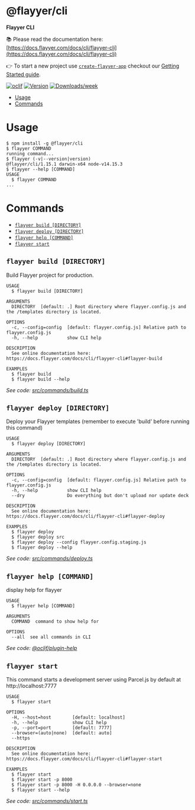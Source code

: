 @flayyer/cli
===========

**Flayyer CLI**

📚 Please read the documentation here: [https://docs.flayyer.com/docs/cli/flayyer-cli](https://docs.flayyer.com/docs/cli/flayyer-cli)

👉 To start a new project use [`create-flayyer-app`](https://github.com/flayyer/create-flayyer-app) checkout our [Getting Started guide](https://docs.flayyer.com/docs/).

[![oclif](https://img.shields.io/badge/cli-oclif-brightgreen.svg)](https://oclif.io)
[![Version](https://img.shields.io/npm/v/@flayyer/cli.svg)](https://npmjs.org/package/@flayyer/cli)
[![Downloads/week](https://img.shields.io/npm/dw/@flayyer/cli.svg)](https://npmjs.org/package/@flayyer/cli)

<!-- toc -->
* [Usage](#usage)
* [Commands](#commands)
<!-- tocstop -->
# Usage
<!-- usage -->
```sh-session
$ npm install -g @flayyer/cli
$ flayyer COMMAND
running command...
$ flayyer (-v|--version|version)
@flayyer/cli/1.15.1 darwin-x64 node-v14.15.3
$ flayyer --help [COMMAND]
USAGE
  $ flayyer COMMAND
...
```
<!-- usagestop -->
# Commands
<!-- commands -->
* [`flayyer build [DIRECTORY]`](#flayyer-build-directory)
* [`flayyer deploy [DIRECTORY]`](#flayyer-deploy-directory)
* [`flayyer help [COMMAND]`](#flayyer-help-command)
* [`flayyer start`](#flayyer-start)

## `flayyer build [DIRECTORY]`

Build Flayyer project for production.

```
USAGE
  $ flayyer build [DIRECTORY]

ARGUMENTS
  DIRECTORY  [default: .] Root directory where flayyer.config.js and the /templates directory is located.

OPTIONS
  -c, --config=config  [default: flayyer.config.js] Relative path to flayyer.config.js
  -h, --help           show CLI help

DESCRIPTION
  See online documentation here: https://docs.flayyer.com/docs/cli/flayyer-cli#flayyer-build

EXAMPLES
  $ flayyer build
  $ flayyer build --help
```

_See code: [src/commands/build.ts](https://github.com/flayyer/flayyer-cli/blob/v1.15.1/src/commands/build.ts)_

## `flayyer deploy [DIRECTORY]`

Deploy your Flayyer templates (remember to execute 'build' before running this command)

```
USAGE
  $ flayyer deploy [DIRECTORY]

ARGUMENTS
  DIRECTORY  [default: .] Root directory where flayyer.config.js and the /templates directory is located.

OPTIONS
  -c, --config=config  [default: flayyer.config.js] Relative path to flayyer.config.js
  -h, --help           show CLI help
  --dry                Do everything but don't upload nor update deck

DESCRIPTION
  See online documentation here: https://docs.flayyer.com/docs/cli/flayyer-cli#flayyer-deploy

EXAMPLES
  $ flayyer deploy
  $ flayyer deploy src
  $ flayyer deploy --config flayyer.config.staging.js
  $ flayyer deploy --help
```

_See code: [src/commands/deploy.ts](https://github.com/flayyer/flayyer-cli/blob/v1.15.1/src/commands/deploy.ts)_

## `flayyer help [COMMAND]`

display help for flayyer

```
USAGE
  $ flayyer help [COMMAND]

ARGUMENTS
  COMMAND  command to show help for

OPTIONS
  --all  see all commands in CLI
```

_See code: [@oclif/plugin-help](https://github.com/oclif/plugin-help/blob/v3.2.2/src/commands/help.ts)_

## `flayyer start`

This command starts a development server using Parcel.js by default at http://localhost:7777

```
USAGE
  $ flayyer start

OPTIONS
  -H, --host=host        [default: localhost]
  -h, --help             show CLI help
  -p, --port=port        [default: 7777]
  --browser=(auto|none)  [default: auto]
  --https

DESCRIPTION
  See online documentation here: https://docs.flayyer.com/docs/cli/flayyer-cli#flayyer-start

EXAMPLES
  $ flayyer start
  $ flayyer start -p 8000
  $ flayyer start -p 8000 -H 0.0.0.0 --browser=none
  $ flayyer start --help
```

_See code: [src/commands/start.ts](https://github.com/flayyer/flayyer-cli/blob/v1.15.1/src/commands/start.ts)_
<!-- commandsstop -->
